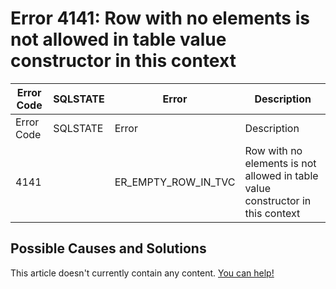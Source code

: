
# Error 4141: Row with no elements is not allowed in table value constructor in this context


| Error Code | SQLSTATE | Error | Description |
| --- | --- | --- | --- |
| Error Code | SQLSTATE | Error | Description |
| 4141 |  | ER_EMPTY_ROW_IN_TVC | Row with no elements is not allowed in table value constructor in this context |




## Possible Causes and Solutions


This article doesn't currently contain any content. [You can help!](/kb/en/writing-and-editing-knowledge-base-articles/)

